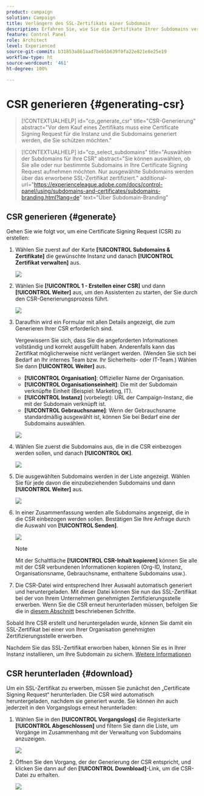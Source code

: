 ```yaml
---
product: campaign
solution: Campaign
title: Verlängern des SSL-Zertifikats einer Subdomain
description: Erfahren Sie, wie Sie die Zertifikate Ihrer Subdomains verlängern.
feature: Control Panel
role: Architect
level: Experienced
source-git-commit: b31853a861aad7beb5b639f0fa22e821e8e25e19
workflow-type: ht
source-wordcount: '461'
ht-degree: 100%

---
```


# CSR generieren {#generating-csr}

>[!CONTEXTUALHELP]
>id="cp_generate_csr"
>title="CSR-Generierung"
>abstract="Vor dem Kauf eines Zertifikats muss eine Certificate Signing Request für die Instanz und die Subdomains generiert werden, die Sie schützen möchten."

>[!CONTEXTUALHELP]
>id="cp_select_subdomains"
>title="Auswählen der Subdomains für Ihre CSR"
>abstract="Sie können auswählen, ob Sie alle oder nur bestimmte Subdomains in Ihre Certificate Signing Request aufnehmen möchten. Nur ausgewählte Subdomains werden über das erworbene SSL-Zertifikat zertifiziert."
>additional-url="https://experienceleague.adobe.com/docs/control-panel/using/subdomains-and-certificates/subdomains-branding.html?lang=de" text="Über Subdomain-Branding"

## CSR generieren {#generate}

Gehen Sie wie folgt vor, um eine Certificate Signing Request (CSR) zu erstellen:

1. Wählen Sie zuerst auf der Karte **[!UICONTROL Subdomains &amp; Zertifikate]** die gewünschte Instanz und danach **[!UICONTROL Zertifikat verwalten]** aus.

   ![](assets/renewal1.png)

1. Wählen Sie **[!UICONTROL 1 - Erstellen einer CSR]** und dann **[!UICONTROL Weiter]** aus, um den Assistenten zu starten, der Sie durch den CSR-Generierungsprozess führt.

   ![](assets/renewal2.png)

1. Daraufhin wird ein Formular mit allen Details angezeigt, die zum Generieren Ihrer CSR erforderlich sind.

   Vergewissern Sie sich, dass Sie die angeforderten Informationen vollständig und korrekt ausgefüllt haben. Anderenfalls kann das Zertifikat möglicherweise nicht verlängert werden. (Wenden Sie sich bei Bedarf an Ihr internes Team bzw. Ihr Sicherheits- oder IT-Team.) Wählen Sie dann **[!UICONTROL Weiter]** aus.

   * **[!UICONTROL Organisation]**: Offizieller Name der Organisation.
   * **[!UICONTROL Organisationseinheit]**: Die mit der Subdomain verknüpfte Einheit (Beispiel: Marketing, IT).
   * **[!UICONTROL Instanz]** (vorbelegt): URL der Campaign-Instanz, die mit der Subdomain verknüpft ist.
   * **[!UICONTROL Gebrauchsname]**: Wenn der Gebrauchsname standardmäßig ausgewählt ist, können Sie bei Bedarf eine der Subdomains auswählen.

   ![](assets/renewal3.png)

1. Wählen Sie zuerst die Subdomains aus, die in die CSR einbezogen werden sollen, und danach **[!UICONTROL OK]**.

   ![](assets/renewal4.png)

1. Die ausgewählten Subdomains werden in der Liste angezeigt. Wählen Sie für jede davon die einzubeziehenden Subdomains und dann **[!UICONTROL Weiter]** aus.

   ![](assets/renewal5.png)

1. In einer Zusammenfassung werden alle Subdomains angezeigt, die in die CSR einbezogen werden sollen. Bestätigen Sie Ihre Anfrage durch die Auswahl von **[!UICONTROL Senden]**.

   ![](assets/renewal6.png)

   >[!NOTE]
   >
   >Mit der Schaltfläche **[!UICONTROL CSR-Inhalt kopieren]** können Sie alle mit der CSR verbundenen Informationen kopieren (Org-ID, Instanz, Organisationsname, Gebrauchsname, enthaltene Subdomains usw.).

1. Die CSR-Datei wird entsprechend Ihrer Auswahl automatisch generiert und heruntergeladen. Mit dieser Datei können Sie nun das SSL-Zertifikat bei der von Ihrem Unternehmen genehmigten Zertifizierungsstelle erwerben. Wenn Sie die CSR erneut herunterladen müssen, befolgen Sie die in [diesem Abschnitt](#download) beschriebenen Schritte.

Sobald Ihre CSR erstellt und heruntergeladen wurde, können Sie damit ein SSL-Zertifikat bei einer von Ihrer Organisation genehmigten Zertifizierungsstelle erwerben.

Nachdem Sie das SSL-Zertifikat erworben haben, können Sie es in Ihrer Instanz installieren, um Ihre Subdomain zu sichern. [Weitere Informationen](install-ssl-certificate.md)

## CSR herunterladen {#download}

Um ein SSL-Zertifikat zu erwerben, müssen Sie zunächst den „Certificate Signing Request“ herunterladen. Die CSR wird automatisch heruntergeladen, nachdem sie generiert wurde. Sie können ihn auch jederzeit in den Vorgangslogs erneut herunterladen:

1. Wählen Sie in den **[!UICONTROL Vorgangslogs]** die Registerkarte **[!UICONTROL Abgeschlossen]** und filtern Sie dann die Liste, um Vorgänge im Zusammenhang mit der Verwaltung von Subdomains anzuzeigen.

   ![](assets/renewal-download.png)

1. Öffnen Sie den Vorgang, der der Generierung der CSR entspricht, und klicken Sie dann auf den **[!UICONTROL Downbload]**-Link, um die CSR-Datei zu erhalten.

   ![](assets/renewal-download-button.png)

